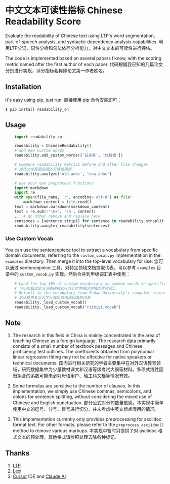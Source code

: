 # 中文文本可读性指标 Chinese Readability Score

Evaluate the readability of Chinese text using LTP's word segmentation, part-of-speech analysis, and syntactic dependency analysis capabilities.
利用LTP分词、词性分析和句法依存分析能力，对中文文本的可读性进行评估。

The code is implemented based on several papers I know, with the scoring metric named after the first author of each paper.
代码根据我已知的几篇论文分别进行实现，评分指标名称即论文第一作者姓名。

## Installation

It's easy using pip, just run:
直接使用 pip 命令安装即可：

```shell
$ pip install readability_cn
```

## Usage

```python
    import readability_cn

    readability = ChineseReadability()
    # add new custom words
    readability.add_custom_words(['日志易', '优特捷'])

    # Compare readability metrics before and after file changes
    # 对比文件变更前后的可读性指标
    readability.analyze('old.adoc', 'new.adoc')

    # use your own preprocess functions
    import markdown
    import re
    with open(file_name, 'r', encoding='utf-8') as file:
        markdown_content = file.read()
    text = markdown.markdown(markdown_content)
    text = re.sub(r'\n+', '\n', content)
    ... # do other remove and replace here
    sentences = [sentence.strip() for sentence in readability.stnsplit.split(text) if sentence.strip()]
    readability.wanglei_readability(sentences)

```

### Use Custom Vocab

You can use the sentencepiece tool to extract a vocabulary from specific domain documents, referring to the `custom_vocab.py` implementation in the `examples` directory. Then merge it into the top-level vocabulary for use:
您可以通过 sentencepiece 工具，对特定领域文档提取词表，可以参考 `examples` 目录中的 `custom_vocab.py` 实现。然后合并到甲级词汇表中使用：

```python
    # Load the top 16% of custom vocabulary as common words in specific fields
    # 可以加载自定义词表的前16%词汇作为特定领域的常用词汇
    # Default to the vocabulary from Fudan University's computer science corpus
    # 默认提供复旦大学计算机领域语料库的词表
    readability._load_custom_vocab()
    readability._load_custom_vocab("rizhiyi.vocab")
```

## Note

1. The research in this field in China is mainly concentrated in the area of teaching Chinese as a foreign language. The research data primarily consists of a small number of textbook passages and Chinese proficiency test outlines. The coefficients obtained from polynomial linear regression fitting may not be effective for native speakers or technical documents.
   国内进行相关研究的学者主要集中在对外汉语教育领域，研究数据集中为少量教材课文和汉语等级考试大纲等材料。多项式线性回归拟合的系数可能未必对母语用户、理工科文档等情况有效。

2. Some formulas are sensitive to the number of clauses. In this implementation, we simply use Chinese commas, semicolons, and colons for sentence splitting, without considering the mixed use of Chinese and English punctuation.
   部分公式对分句数量敏感。本实现中简单使用中文的逗号、分号、冒号进行切分，并未考虑中英文标点混用的情况。

3. This implementation currently only provides preprocessing for asciidoc format text. For other formats, please refer to the `preprocess_asciidoc()` method to remove various markups.
   本实现中暂时只提供了对 asciidoc 格式文本的预处理，其他格式请参照处理去除各种标记。

## Thanks

1. [LTP](https://github.com/HIT-SCIR/ltp)
2. [Lexi](https://github.com/Rebilly/lexi)
3. [Cursor](https://cursor.sh/) IDE and [Claude AI](https://www.anthropic.com)
